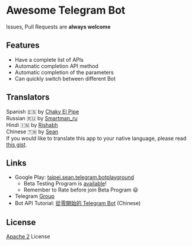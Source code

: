 # Awesome Telegram Bot
Issues, Pull Requests are **always welcome**


## Features
* Have a complete list of APIs
* Automatic completion API method
* Automatic completion of the parameters
* Can quickly switch between different Bot


## Translators
Spanish 🇪🇸 by [Chaky El Pipe](http://telegra.ph/Biografía-Chaky-El-Pipe-07-24)  
Russian 🇷🇺 by [Smartman\_ru](https://github.com/smartmanru)  
Hindi 🇮🇳 by [Rishabh](https://github.com/lulzx)  
Chinese 🇹🇼 by [Sean](https://www.sean.taipei)  
If you would like to translate this app to your native language, please read [this gist](https://gist.github.com/Sea-n/aacf84e85230a57778076eb6c3d98072).


## Links
+ Google Play: [taipei.sean.telegram.botplayground](https://play.google.com/store/apps/details?id=taipei.sean.telegram.botplayground)
  + Beta Testing Program is [available](https://play.google.com/apps/testing/taipei.sean.telegram.botplayground)!
  + Remember to Rate before join Beta Program :smiley:
+ Telegram [Group](https://t.me/AwesomeTeleBot)
+ Bot API Tutorial: [從零開始的 Telegram Bot](https://blog.sean.taipei/2017/05/telegram-bot) (Chinese)


## License
[Apache 2](LICENSE) License
